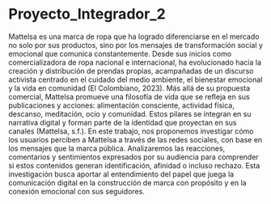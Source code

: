 # Proyecto_Integrador_2

Mattelsa es una marca de ropa que ha logrado diferenciarse en el mercado no solo por sus productos, sino por los mensajes de transformación social y emocional que comunica constantemente. Desde sus inicios como comercializadora de ropa nacional
e internacional, ha evolucionado hacia la creación y distribución de prendas propias,
acampañadas de un discurso activista centrado en el cuidado del medio ambiente, el bienestar emocional y la vida en comunidad (El Colombiano, 2023).
Más allá de su propuesta comercial, Mattelsa promueve una filosofía de vida que se refleja en sus publicaciones y acciones: alimentación consciente, actividad física, descanso, meditación, ocio y comunidad. Estos pilares se integran en su narrativa
digital y forman parte de la identidad que proyectan en sus canales (Mattelsa, s.f.). En este trabajo, nos proponemos investigar cómo los usuarios perciben a Mattelsa a través de las redes sociales, con base en los mensajes que la marca pública. Analizaremos las reacciones, comentarios y sentimientos expresados por su audiencia para comprender si estos contenidos generan identificación, afinidad o incluso rechazo. Esta investigación busca aportar al entendimiento del papel que juega la comunicación digital en la construcción de marca con propósito y en la conexión emocional con sus seguidores.
